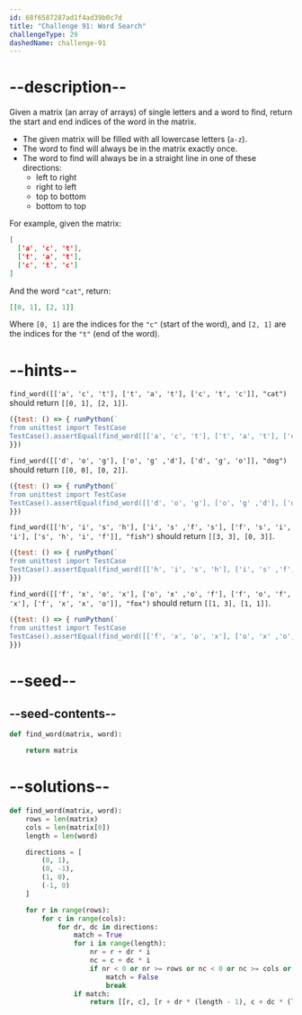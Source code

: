 ```yaml
---
id: 68f6587287ad1f4ad39b0c7d
title: "Challenge 91: Word Search"
challengeType: 29
dashedName: challenge-91
---
```


# --description--

Given a matrix (an array of arrays) of single letters and a word to find, return the start and end indices of the word in the matrix.

- The given matrix will be filled with all lowercase letters (`a-z`).
- The word to find will always be in the matrix exactly once.
- The word to find will always be in a straight line in one of these directions:
  - left to right
  - right to left
  - top to bottom
  - bottom to top

For example, given the matrix:

```json
[
  ['a', 'c', 't'],
  ['t', 'a', 't'],
  ['c', 't', 'c']
]
```

And the word `"cat"`, return:

```json
[[0, 1], [2, 1]]
```

Where `[0, 1]` are the indices for the `"c"` (start of the word), and `[2, 1]` are the indices for the `"t"` (end of the word).

# --hints--

`find_word([['a', 'c', 't'], ['t', 'a', 't'], ['c', 't', 'c']], "cat")` should return `[[0, 1], [2, 1]]`.

```js
({test: () => { runPython(`
from unittest import TestCase
TestCase().assertEqual(find_word([['a', 'c', 't'], ['t', 'a', 't'], ['c', 't', 'c']], "cat"), [[0, 1], [2, 1]])`)
}})
```

`find_word([['d', 'o', 'g'], ['o', 'g' ,'d'], ['d', 'g', 'o']], "dog")` should return `[[0, 0], [0, 2]]`.

```js
({test: () => { runPython(`
from unittest import TestCase
TestCase().assertEqual(find_word([['d', 'o', 'g'], ['o', 'g' ,'d'], ['d', 'g', 'o']], "dog"), [[0, 0], [0, 2]])`)
}})
```

`find_word([['h', 'i', 's', 'h'], ['i', 's' ,'f', 's'], ['f', 's', 'i', 'i'], ['s', 'h', 'i', 'f']], "fish")` should return `[[3, 3], [0, 3]]`.

```js
({test: () => { runPython(`
from unittest import TestCase
TestCase().assertEqual(find_word([['h', 'i', 's', 'h'], ['i', 's' ,'f', 's'], ['f', 's', 'i', 'i'], ['s', 'h', 'i', 'f']], "fish"), [[3, 3], [0, 3]])`)
}})
```

`find_word([['f', 'x', 'o', 'x'], ['o', 'x' ,'o', 'f'], ['f', 'o', 'f', 'x'], ['f', 'x', 'x', 'o']], "fox")` should return `[[1, 3], [1, 1]]`.

```js
({test: () => { runPython(`
from unittest import TestCase
TestCase().assertEqual(find_word([['f', 'x', 'o', 'x'], ['o', 'x' ,'o', 'f'], ['f', 'o', 'f', 'x'], ['f', 'x', 'x', 'o']], "fox"), [[1, 3], [1, 1]])`)
}})
```

# --seed--

## --seed-contents--

```py
def find_word(matrix, word):

    return matrix
```

# --solutions--

```py
def find_word(matrix, word):
    rows = len(matrix)
    cols = len(matrix[0])
    length = len(word)

    directions = [
        (0, 1),
        (0, -1),
        (1, 0),
        (-1, 0)
    ]

    for r in range(rows):
        for c in range(cols):
            for dr, dc in directions:
                match = True
                for i in range(length):
                    nr = r + dr * i
                    nc = c + dc * i
                    if nr < 0 or nr >= rows or nc < 0 or nc >= cols or matrix[nr][nc] != word[i]:
                        match = False
                        break
                if match:
                    return [[r, c], [r + dr * (length - 1), c + dc * (length - 1)]]
```
